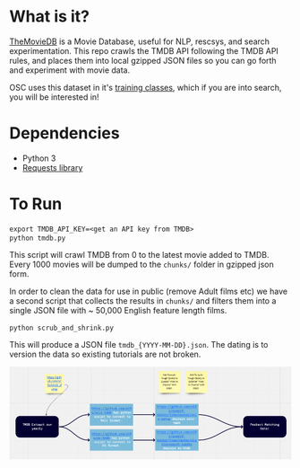 # What is it?

[TheMovieDB](http://themoviedb.org) is a Movie Database, useful for NLP, rescsys, and search experimentation. This repo crawls the TMDB API following the TMDB API rules, and places them into local gzipped JSON files so you can go forth and experiment with movie data.

OSC uses this dataset in it's [training classes](https://opensourceconnections.com/training/), which if you are into search, you will be interested in!

# Dependencies

- Python 3
- [Requests library](https://2.python-requests.org/en/master/)

# To Run

```
export TMDB_API_KEY=<get an API key from TMDB>
python tmdb.py
```

This script will crawl TMDB from 0 to the latest movie added to TMDB. Every 1000 movies will be dumped to the `chunks/` folder in gzipped json form.

In order to clean the data for use in public (remove Adult films etc) we have a second script that collects the results in `chunks/` and filters them into a single JSON file with ~ 50,000 English feature length films.

```
python scrub_and_shrink.py
```

This will produce a JSON file `tmdb_{YYYY-MM-DD}.json`. The dating is to version the data so existing tutorials are not broken.

![Flow of TMDB data](tmdb_dataflows.png)

